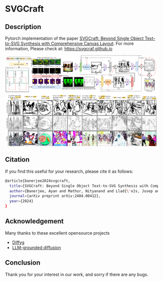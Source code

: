 # SVGCraft

## Description
Pytorch implementation of the paper [SVGCraft: Beyond Single Object Text-to-SVG Synthesis with Comprehensive Canvas Layout](https://arxiv.org/abs/2404.00412). For more information, Please check at: https://svgcraf.github.io

<img src="./images/CraftSVG.png"  alt="1" width = 900px height = 300px >


## Citation

If you find this useful for your research, please cite it as follows:

```bash
@article{banerjee2024svgcraft,
  title={SVGCraft: Beyond Single Object Text-to-SVG Synthesis with Comprehensive Canvas Layout},
  author={Banerjee, Ayan and Mathur, Nityanand and Llad{\'o}s, Josep and Pal, Umapada and Dutta, Anjan},
  journal={arXiv preprint arXiv:2404.00412},
  year={2024}
}
```

## Acknowledgement

Many thanks to these excellent opensource projects 
* [Diffvg](https://github.com/BachiLi/diffvg) 
* [LLM-grounded diffusion](https://github.com/TonyLianLong/LLM-groundedDiffusion)

## Conclusion
Thank you for your interest in our work, and sorry if there are any bugs.

